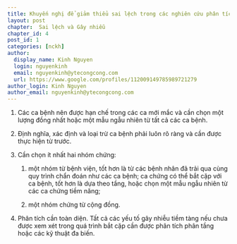 ```yaml
---
title: Khuyến nghị để giảm thiểu sai lệch trong các nghiên cứu phân tích
layout: post
chapter:  Sai lệch và Gây nhiễu
chapter_id: 4
post_id: 1
categories: [nckh]
author:
  display_name: Kinh Nguyen
  login: nguyenkinh
  email: nguyenkinh@ytecongcong.com
  url: https://www.google.com/profiles/112009149785989721279
author_login: Kinh Nguyen
author_email: nguyenkinh@ytecongcong.com
---
```


1.  Các ca bệnh nên được hạn chế trong các ca mới mắc và cần chọn một lượng đồng nhất hoặc một mẫu ngẫu nhiên từ tất cả các ca bệnh.

2.  Định nghĩa, xác định và loại trừ ca bệnh phải luôn rõ ràng và cần được thực hiện từ trước.

3.  Cần chọn ít nhất hai nhóm chứng:

    1.  một nhóm từ bệnh viện, tốt hơn là từ các bệnh nhân đã trải qua cùng quy trình chẩn đoán như các ca bệnh; ca chứng có thể bắt cặp với ca bệnh, tốt hơn là dựa theo tầng, hoặc chọn một mẫu ngẫu nhiên từ các ca chứng tiềm năng;

    2.  một nhóm chứng từ cộng đồng.

4.  Phân tích cần toàn diện. Tất cả các yếu tố gây nhiễu tiềm tàng nếu chưa được xem xét trong quá trình bắt cặp cần được phân tích phân tầng hoặc các kỹ thuật đa biến.